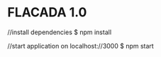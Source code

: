 # FLACADA 1.0

//install dependencies
$ npm install

//start application on localhost://3000
$ npm start
